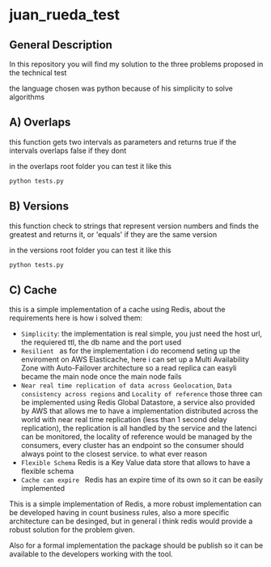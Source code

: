 # juan_rueda_test
 

## General Description

In this repository you will find my solution to the three problems proposed in the technical test

the language chosen was python because of his simplicity to solve algorithms


## A) Overlaps

this function gets two intervals as parameters and returns true if the intervals overlaps false if they dont

in the overlaps root folder you can test it like this 

```bash
python tests.py
```

## B) Versions

this function check to strings that represent version numbers and finds the greatest and returns it, or  'equals' if they are the same version 

in the versions root folder you can test it like this 

```bash
python tests.py
```

## C) Cache

this is a simple implementation of a cache using Redis, about the requirements here is how i solved them:


- `Simplicity`: the implementation is real simple, you just need the host url, the requiered ttl, the db name and the port used
- `Resilient ` as for the implementation i do recomend seting up the enviroment on AWS Elasticache, here i can set up a Multi Availability Zone with Auto-Failover architecture so a read replica can easyli became the main node once the main node fails 
- `Near real time replication of data across Geolocation`, `Data consistency across regions` and `Locality of reference` those three can be implemented using Redis Global Datastore, a service also provided by AWS that allows me to have a implementation distributed across the world with near real time replication (less than 1 second delay replication),  the replication is all handled by the service and the latenci can be monitored, the locality of reference would be managed by the consumers, every cluster has an endpoint so the consumer should always point to the closest service.
  to what ever reason
- `Flexible Schema` Redis is a Key Value data store that allows to have a flexible schema
- `Cache can expire ` Redis has an expire time of its own so it can be easily implemented

This is a simple implementation of Redis, a more robust implementation can be developed having in count business rules, also a more specific architecture can be desinged, but in general i think redis would provide a robust solution for the problem given.

Also for a formal implementation the package should be publish so it can be available to the developers working with the tool.


